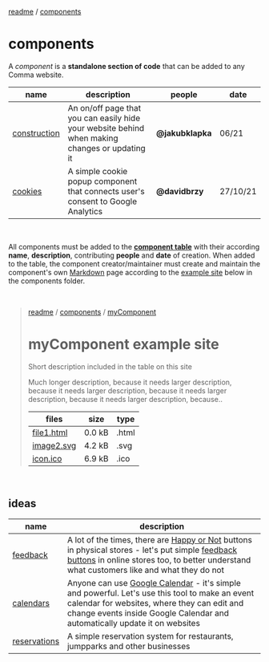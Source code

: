 [readme](../readme.md) / [components](components.md)

# components

A *component* is a **standalone section of code** that can be added to any Comma website.

|  name | description | people | date |
|-|-|-|-|
| [construction](construction/construction.md) | An on/off page that you can easily hide your website behind when making changes or updating it | **@jakubklapka** | 06/21 |
| [cookies](cookies/cookies.md) | A simple cookie popup component that connects user's consent to Google Analytics | **@davidbrzy** | 27/10/21 |

<br>

All components must be added to the [**component table**](#components) with their according **name**, **description**, contributing **people** and **date** of creation. When added to the table, the component creator/maintainer must create and maintain the component's own [Markdown](../markdown.md) page according to the [example site](#) below in the components folder.

<br>

> [readme](../../readme.md) / [components](components.md) / [myComponent](myComponentLink.md)
> 
> # myComponent example site
> 
> Short description included in the table on this site
>
> Much longer description, because it needs larger description, because it needs larger description, because it needs larger description, because it needs larger description, because..
>
> |  files | size | type |
> |-|-|-|
> | [file1.html](src/index.html) | 0.0 kB | .html |
> | [image2.svg](src/logo.svg) | 4.2 kB | .svg |
> | [icon.ico](src/favicon.ico) | 6.9 kB | .ico |

<br>

## ideas

|  name | description |
|-|-|
| [feedback](feedback/feedback.md) | A lot of the times, there are [Happy or Not](https://www.happy-or-not.com/en/use-cases/retail/) buttons in physical stores - let's put simple [feedback buttons](https://twitter.com/drmzio/status/1445200552212664327?s=20) in online stores too, to better understand what customers like and what they do not |
| [calendars](calendars/calendars.md) | Anyone can use [Google Calendar](https://www.google.com/calendar) - it's simple and powerful. Let's use this tool to make an event calendar for websites, where they can edit and change events inside Google Calendar and automatically update it on websites |
| [reservations](reservations/reservations.md) | A simple reservation system for restaurants, jumpparks and other businesses |